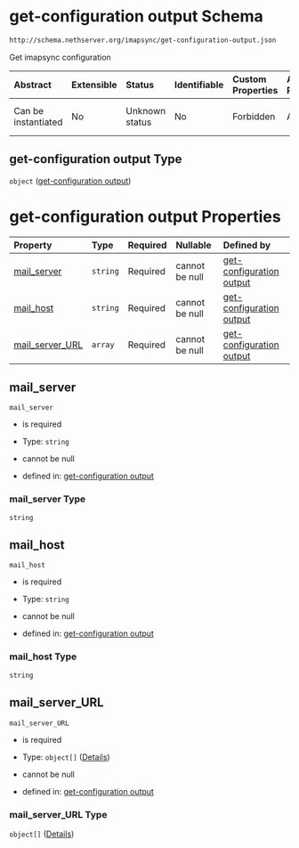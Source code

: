 # get-configuration output Schema

```txt
http://schema.nethserver.org/imapsync/get-configuration-output.json
```

Get imapsync configuration

| Abstract            | Extensible | Status         | Identifiable | Custom Properties | Additional Properties | Access Restrictions | Defined In                                                                                     |
| :------------------ | :--------- | :------------- | :----------- | :---------------- | :-------------------- | :------------------ | :--------------------------------------------------------------------------------------------- |
| Can be instantiated | No         | Unknown status | No           | Forbidden         | Allowed               | none                | [get-configuration-output.json](imapsync/get-configuration-output.json "open original schema") |

## get-configuration output Type

`object` ([get-configuration output](get-configuration-output.md))

# get-configuration output Properties

| Property                              | Type     | Required | Nullable       | Defined by                                                                                                                                                                           |
| :------------------------------------ | :------- | :------- | :------------- | :----------------------------------------------------------------------------------------------------------------------------------------------------------------------------------- |
| [mail\_server](#mail_server)          | `string` | Required | cannot be null | [get-configuration output](get-configuration-output-properties-mail_server.md "http://schema.nethserver.org/imapsync/get-configuration-output.json#/properties/mail_server")         |
| [mail\_host](#mail_host)              | `string` | Required | cannot be null | [get-configuration output](get-configuration-output-properties-mail_host.md "http://schema.nethserver.org/imapsync/get-configuration-output.json#/properties/mail_host")             |
| [mail\_server\_URL](#mail_server_url) | `array`  | Required | cannot be null | [get-configuration output](get-configuration-output-properties-mail_server_url.md "http://schema.nethserver.org/imapsync/get-configuration-output.json#/properties/mail_server_URL") |

## mail\_server



`mail_server`

*   is required

*   Type: `string`

*   cannot be null

*   defined in: [get-configuration output](get-configuration-output-properties-mail_server.md "http://schema.nethserver.org/imapsync/get-configuration-output.json#/properties/mail_server")

### mail\_server Type

`string`

## mail\_host



`mail_host`

*   is required

*   Type: `string`

*   cannot be null

*   defined in: [get-configuration output](get-configuration-output-properties-mail_host.md "http://schema.nethserver.org/imapsync/get-configuration-output.json#/properties/mail_host")

### mail\_host Type

`string`

## mail\_server\_URL



`mail_server_URL`

*   is required

*   Type: `object[]` ([Details](get-configuration-output-properties-mail_server_url-items.md))

*   cannot be null

*   defined in: [get-configuration output](get-configuration-output-properties-mail_server_url.md "http://schema.nethserver.org/imapsync/get-configuration-output.json#/properties/mail_server_URL")

### mail\_server\_URL Type

`object[]` ([Details](get-configuration-output-properties-mail_server_url-items.md))
